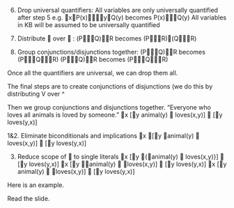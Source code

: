 ﻿6. Drop universal quantifiers:
All variables are only universally quantified after step 5
e.g. xP(x)yQ(y) becomes P(x)Q(y)
All variables in KB will be assumed to be universally quantified

7. Distribute  over  :
	(PQ)R becomes (PR)(QR)

8. Group conjunctions/disjunctions together:
	(PQ)R becomes (PQR)
	(PQ)R becomes (PQR)


Once all the quantifiers are universal, we can drop them all.

The final steps are to create conjunctions of disjunctions (we do this by distributing V over ^

Then we group conjunctions and disjunctions together.
“Everyone who loves all animals is loved by someone.”
	x [y animal(y)  loves(x,y)]  [y loves(y,x)]

1&2. Eliminate biconditionals and implications
	x [y animal(y)  loves(x,y)]  [y loves(y,x)]

3. Reduce scope of  to single literals
	x [y {animal(y)  loves(x,y)}]  [y loves(y,x)]
	x [y animal(y)  loves(x,y)]  [y loves(y,x)]
	x [y animal(y)  loves(x,y)]  [y loves(y,x)]

Here is an example.

Read the slide.